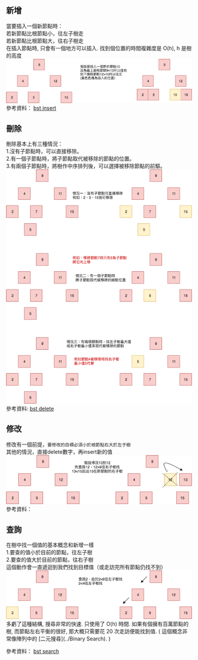 
## 新增
當要插入一個新節點時：  
若新節點比根節點小，往左子樹走  
若新節點比根節點大，往右子樹走  
在插入節點時, 只會有一個地方可以插入. 找到個位置的時間複雜度是 O(h), h 是樹的高度  
![](https://github.com/hsuanwen0114/sharon8811437/blob/master/binary%20search%20tree/insert%20bst.png)  
參考資料：
[bst insert](https://github.com/shenyun2304/swift-algorithm-club-zhTW/tree/master/Binary%20Search%20Tree)

## 刪除
刪除基本上有三種情況：  
1.沒有子節點時，可以直接移除。  
2.有一個子節點時，將子節點取代被移除的節點的位置。  
3.有兩個子節點時，將樹作中序排列後，可以選擇被移除節點的前驅。 
![](https://github.com/hsuanwen0114/sharon8811437/blob/master/binary%20search%20tree/Untitled%20Diagram.png)    
參考資料:
[bst delete](https://emn178.pixnet.net/blog/post/94574434)   

## 修改
修改有一個前提，`要修改的目標必須小於根節點右大於左子樹`  
其他的情況，直接delete數字，再insert新的值  
![](https://github.com/hsuanwen0114/sharon8811437/blob/master/binary%20search%20tree/bst%20modify.png)    
參考資料：  
[](https://www.geeksforgeeks.org/modify-binary-tree-get-preorder-traversal-using-right-pointers/)  

## 查詢
在樹中找一個值的基本概念和新增一樣  
1.要查的值小於目前的節點，往左子樹  
2.要查的值大於目前的節點，往右子樹    
這個動作會一直遞迴到我們找到目標值（或走訪完所有節點仍找不到）    
![](https://github.com/hsuanwen0114/sharon8811437/blob/master/binary%20search%20tree/bst%E6%90%9C%E5%B0%8B%20(1).png)   
多虧了這種結構, 搜尋非常的快速. 只使用了 O(h) 時間. 如果有個擁有百萬節點的樹, 而節點左右平衡的很好, 那大概只需要花 20 次走訪便能找到值. ( 這個概念非常像陣列中的 [二元搜尋](../Binary Search). )  

參考資料：
[bst search](http://alrightchiu.github.io/SecondRound/binary-search-tree-searchsou-xun-zi-liao-insertxin-zeng-zi-liao.html)



